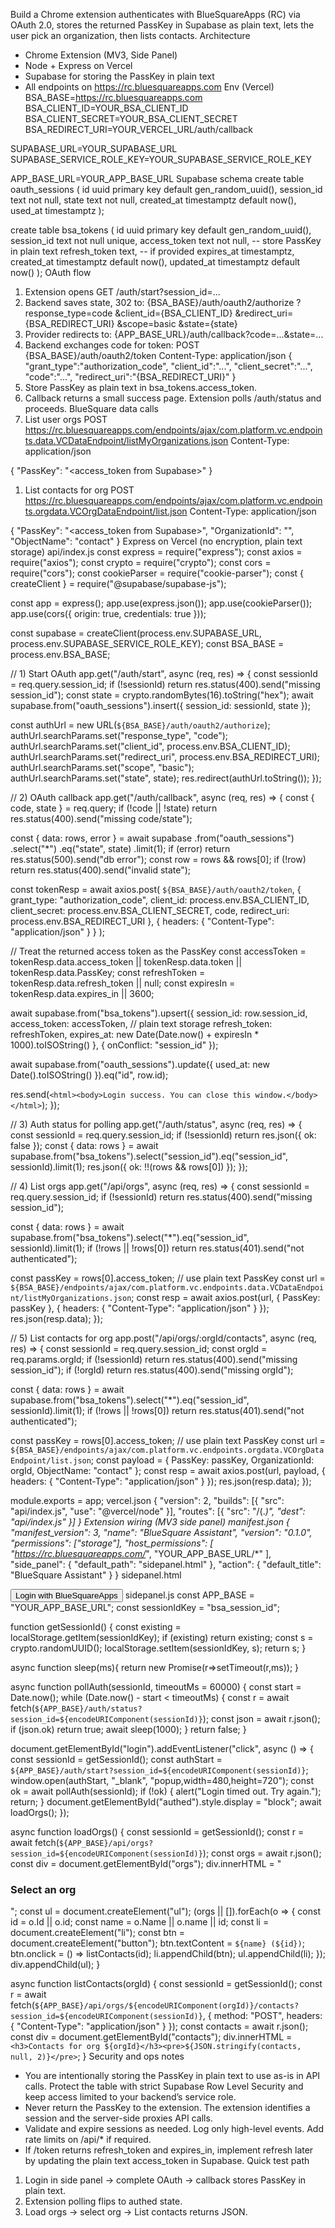 Build a Chrome extension authenticates with BlueSquareApps (RC) via OAuth 2.0, stores the returned PassKey in Supabase as plain text, lets the user pick an organization, then lists contacts.
Architecture
* Chrome Extension (MV3, Side Panel)
* Node + Express on Vercel
* Supabase for storing the PassKey in plain text
* All endpoints on https://rc.bluesquareapps.com
Env (Vercel)
BSA_BASE=https://rc.bluesquareapps.com
BSA_CLIENT_ID=YOUR_BSA_CLIENT_ID
BSA_CLIENT_SECRET=YOUR_BSA_CLIENT_SECRET
BSA_REDIRECT_URI=YOUR_VERCEL_URL/auth/callback

SUPABASE_URL=YOUR_SUPABASE_URL
SUPABASE_SERVICE_ROLE_KEY=YOUR_SUPABASE_SERVICE_ROLE_KEY

APP_BASE_URL=YOUR_APP_BASE_URL
Supabase schema
create table oauth_sessions (
  id uuid primary key default gen_random_uuid(),
  session_id text not null,
  state text not null,
  created_at timestamptz default now(),
  used_at timestamptz
);

create table bsa_tokens (
  id uuid primary key default gen_random_uuid(),
  session_id text not null unique,
  access_token text not null,     -- store PassKey in plain text
  refresh_token text,             -- if provided
  expires_at timestamptz,
  created_at timestamptz default now(),
  updated_at timestamptz default now()
);
OAuth flow
1. Extension opens GET /auth/start?session_id=...
2. Backend saves state, 302 to:
{BSA_BASE}/auth/oauth2/authorize
  ?response_type=code
  &client_id={BSA_CLIENT_ID}
  &redirect_uri={BSA_REDIRECT_URI}
  &scope=basic
  &state={state}
1. Provider redirects to:
{APP_BASE_URL}/auth/callback?code=...&state=...
1. Backend exchanges code for token:
POST {BSA_BASE}/auth/oauth2/token
Content-Type: application/json
{
  "grant_type":"authorization_code",
  "client_id":"...",
  "client_secret":"...",
  "code":"...",
  "redirect_uri":"{BSA_REDIRECT_URI}"
}
1. Store PassKey as plain text in bsa_tokens.access_token.
2. Callback returns a small success page. Extension polls /auth/status and proceeds.
BlueSquare data calls
1. List user orgs
POST https://rc.bluesquareapps.com/endpoints/ajax/com.platform.vc.endpoints.data.VCDataEndpoint/listMyOrganizations.json
Content-Type: application/json

{ "PassKey": "<access_token from Supabase>" }
1. List contacts for org
POST https://rc.bluesquareapps.com/endpoints/ajax/com.platform.vc.endpoints.orgdata.VCOrgDataEndpoint/list.json
Content-Type: application/json

{
  "PassKey": "<access_token from Supabase>",
  "OrganizationId": "<orgId>",
  "ObjectName": "contact"
}
Express on Vercel (no encryption, plain text storage)
api/index.js
const express = require("express");
const axios = require("axios");
const crypto = require("crypto");
const cors = require("cors");
const cookieParser = require("cookie-parser");
const { createClient } = require("@supabase/supabase-js");

const app = express();
app.use(express.json());
app.use(cookieParser());
app.use(cors({ origin: true, credentials: true }));

const supabase = createClient(process.env.SUPABASE_URL, process.env.SUPABASE_SERVICE_ROLE_KEY);
const BSA_BASE = process.env.BSA_BASE;

// 1) Start OAuth
app.get("/auth/start", async (req, res) => {
  const sessionId = req.query.session_id;
  if (!sessionId) return res.status(400).send("missing session_id");
  const state = crypto.randomBytes(16).toString("hex");
  await supabase.from("oauth_sessions").insert({ session_id: sessionId, state });

  const authUrl = new URL(`${BSA_BASE}/auth/oauth2/authorize`);
  authUrl.searchParams.set("response_type", "code");
  authUrl.searchParams.set("client_id", process.env.BSA_CLIENT_ID);
  authUrl.searchParams.set("redirect_uri", process.env.BSA_REDIRECT_URI);
  authUrl.searchParams.set("scope", "basic");
  authUrl.searchParams.set("state", state);
  res.redirect(authUrl.toString());
});

// 2) OAuth callback
app.get("/auth/callback", async (req, res) => {
  const { code, state } = req.query;
  if (!code || !state) return res.status(400).send("missing code/state");

  const { data: rows, error } = await supabase
    .from("oauth_sessions")
    .select("*")
    .eq("state", state)
    .limit(1);
  if (error) return res.status(500).send("db error");
  const row = rows && rows[0];
  if (!row) return res.status(400).send("invalid state");

  const tokenResp = await axios.post(
    `${BSA_BASE}/auth/oauth2/token`,
    {
      grant_type: "authorization_code",
      client_id: process.env.BSA_CLIENT_ID,
      client_secret: process.env.BSA_CLIENT_SECRET,
      code,
      redirect_uri: process.env.BSA_REDIRECT_URI
    },
    { headers: { "Content-Type": "application/json" } }
  );

  // Treat the returned access token as the PassKey
  const accessToken = tokenResp.data.access_token || tokenResp.data.token || tokenResp.data.PassKey;
  const refreshToken = tokenResp.data.refresh_token || null;
  const expiresIn = tokenResp.data.expires_in || 3600;

  await supabase.from("bsa_tokens").upsert({
    session_id: row.session_id,
    access_token: accessToken,                 // plain text storage
    refresh_token: refreshToken,
    expires_at: new Date(Date.now() + expiresIn * 1000).toISOString()
  }, { onConflict: "session_id" });

  await supabase.from("oauth_sessions").update({ used_at: new Date().toISOString() }).eq("id", row.id);

  res.send(`<html><body>Login success. You can close this window.</body></html>`);
});

// 3) Auth status for polling
app.get("/auth/status", async (req, res) => {
  const sessionId = req.query.session_id;
  if (!sessionId) return res.json({ ok: false });
  const { data: rows } = await supabase.from("bsa_tokens").select("session_id").eq("session_id", sessionId).limit(1);
  res.json({ ok: !!(rows && rows[0]) });
});

// 4) List orgs
app.get("/api/orgs", async (req, res) => {
  const sessionId = req.query.session_id;
  if (!sessionId) return res.status(400).send("missing session_id");

  const { data: rows } = await supabase.from("bsa_tokens").select("*").eq("session_id", sessionId).limit(1);
  if (!rows || !rows[0]) return res.status(401).send("not authenticated");

  const passKey = rows[0].access_token;       // use plain text PassKey
  const url = `${BSA_BASE}/endpoints/ajax/com.platform.vc.endpoints.data.VCDataEndpoint/listMyOrganizations.json`;
  const resp = await axios.post(url, { PassKey: passKey }, { headers: { "Content-Type": "application/json" } });
  res.json(resp.data);
});

// 5) List contacts for org
app.post("/api/orgs/:orgId/contacts", async (req, res) => {
  const sessionId = req.query.session_id;
  const orgId = req.params.orgId;
  if (!sessionId) return res.status(400).send("missing session_id");
  if (!orgId) return res.status(400).send("missing orgId");

  const { data: rows } = await supabase.from("bsa_tokens").select("*").eq("session_id", sessionId).limit(1);
  if (!rows || !rows[0]) return res.status(401).send("not authenticated");

  const passKey = rows[0].access_token;       // use plain text PassKey
  const url = `${BSA_BASE}/endpoints/ajax/com.platform.vc.endpoints.orgdata.VCOrgDataEndpoint/list.json`;
  const payload = { PassKey: passKey, OrganizationId: orgId, ObjectName: "contact" };
  const resp = await axios.post(url, payload, { headers: { "Content-Type": "application/json" } });
  res.json(resp.data);
});

module.exports = app;
vercel.json
{
  "version": 2,
  "builds": [{ "src": "api/index.js", "use": "@vercel/node" }],
  "routes": [{ "src": "/(.*)", "dest": "api/index.js" }]
}
Extension wiring (MV3 side panel)
manifest.json
{
  "manifest_version": 3,
  "name": "BlueSquare Assistant",
  "version": "0.1.0",
  "permissions": ["storage"],
  "host_permissions": [
    "https://rc.bluesquareapps.com/*",
    "YOUR_APP_BASE_URL/*"
  ],
  "side_panel": { "default_path": "sidepanel.html" },
  "action": { "default_title": "BlueSquare Assistant" }
}
sidepanel.html
<!doctype html>
<html>
  <body>
    <button id="login">Login with BlueSquareApps</button>
    <div id="authed" style="display:none;">
      <div id="orgs"></div>
      <div id="contacts"></div>
    </div>
    <script src="sidepanel.js"></script>
  </body>
</html>
sidepanel.js
const APP_BASE = "YOUR_APP_BASE_URL";
const sessionIdKey = "bsa_session_id";

function getSessionId() {
  const existing = localStorage.getItem(sessionIdKey);
  if (existing) return existing;
  const s = crypto.randomUUID();
  localStorage.setItem(sessionIdKey, s);
  return s;
}

async function sleep(ms){ return new Promise(r=>setTimeout(r,ms)); }

async function pollAuth(sessionId, timeoutMs = 60000) {
  const start = Date.now();
  while (Date.now() - start < timeoutMs) {
    const r = await fetch(`${APP_BASE}/auth/status?session_id=${encodeURIComponent(sessionId)}`);
    const json = await r.json();
    if (json.ok) return true;
    await sleep(1000);
  }
  return false;
}

document.getElementById("login").addEventListener("click", async () => {
  const sessionId = getSessionId();
  const authStart = `${APP_BASE}/auth/start?session_id=${encodeURIComponent(sessionId)}`;
  window.open(authStart, "_blank", "popup,width=480,height=720");
  const ok = await pollAuth(sessionId);
  if (!ok) { alert("Login timed out. Try again."); return; }
  document.getElementById("authed").style.display = "block";
  await loadOrgs();
});

async function loadOrgs() {
  const sessionId = getSessionId();
  const r = await fetch(`${APP_BASE}/api/orgs?session_id=${encodeURIComponent(sessionId)}`);
  const orgs = await r.json();
  const div = document.getElementById("orgs");
  div.innerHTML = "<h3>Select an org</h3>";
  const ul = document.createElement("ul");
  (orgs || []).forEach(o => {
    const id = o.Id || o.id;
    const name = o.Name || o.name || id;
    const li = document.createElement("li");
    const btn = document.createElement("button");
    btn.textContent = `${name} (${id})`;
    btn.onclick = () => listContacts(id);
    li.appendChild(btn);
    ul.appendChild(li);
  });
  div.appendChild(ul);
}

async function listContacts(orgId) {
  const sessionId = getSessionId();
  const r = await fetch(`${APP_BASE}/api/orgs/${encodeURIComponent(orgId)}/contacts?session_id=${encodeURIComponent(sessionId)}`, {
    method: "POST",
    headers: { "Content-Type": "application/json" }
  });
  const contacts = await r.json();
  const div = document.getElementById("contacts");
  div.innerHTML = `<h3>Contacts for org ${orgId}</h3><pre>${JSON.stringify(contacts, null, 2)}</pre>`;
}
Security and ops notes
* You are intentionally storing the PassKey in plain text to use as-is in API calls. Protect the table with strict Supabase Row Level Security and keep access limited to your backend’s service role.
* Never return the PassKey to the extension. The extension identifies a session and the server-side proxies API calls.
* Validate and expire sessions as needed. Log only high-level events. Add rate limits on /api/* if required.
* If /token returns refresh_token and expires_in, implement refresh later by updating the plain text access_token in Supabase.
Quick test path
1. Login in side panel → complete OAuth → callback stores PassKey in plain text.
2. Extension polling flips to authed state.
3. Load orgs → select org → List contacts returns JSON.

